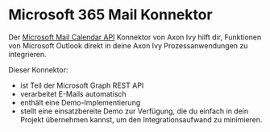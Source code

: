 # Microsoft 365 Mail Konnektor

Der [Microsoft Mail Calendar API](https://docs.microsoft.com/en-us/graph/outlook-mail-concept-overview) Konnektor von Axon Ivy hilft dir, Funktionen von Microsoft Outlook direkt in deine Axon Ivy Prozessanwendungen zu integrieren.

Dieser Konnektor:

- ist Teil der Microsoft Graph REST API  
- verarbeitet E-Mails automatisch  
- enthält eine Demo-Implementierung  
- stellt eine einsatzbereite Demo zur Verfügung, die du einfach in dein Projekt übernehmen kannst, um den Integrationsaufwand zu minimieren.
